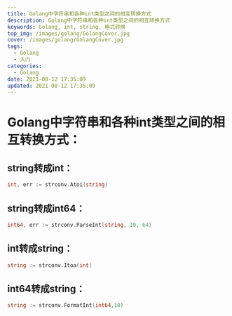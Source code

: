 ```yaml
---
title: Golang中字符串和各种int类型之间的相互转换方式
description: Golang中字符串和各种int类型之间的相互转换方式
keywords: Golang, int, string, 格式转换
top_img: /images/golang/GolangCover.jpg
cover: /images/golang/GolangCover.jpg
tags:
  - Golang
  - 入门
categories:
  - Golang
date: 2021-08-12 17:35:09
updated: 2021-08-12 17:35:09
---
```

# Golang中字符串和各种int类型之间的相互转换方式：

## string转成int：
```go
int, err := strconv.Atoi(string)
```

## string转成int64：
```go
int64, err := strconv.ParseInt(string, 10, 64)
```

## int转成string：
```go
string := strconv.Itoa(int)
```

## int64转成string：
```go
string := strconv.FormatInt(int64,10)
```
